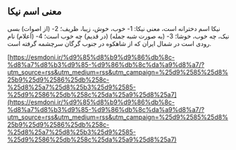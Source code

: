 ## معنی اسم نیکا


نیکا اسم دخترانه است، معنی نیکا: 1- خوب، خوش، زیبا، ظریف؛ 2- (از اصوات) بسی نیک، چه خوب، خوشا؛ 3- (به صورت شبه جمله) (در قدیم) چه خوب است؛ 4- (اَعلام) نام رودی است در شمال ایران که از شاهکوه در جنوب گرگان سرچشمه گرفته است.

[https://esmdoni.ir/%d9%85%d8%b9%d9%86%db%8c-%d8%a7%d8%b3%d9%85-%d9%86%db%8c%da%a9%d8%a7/?utm_source=rss&utm_medium=rss&utm_campaign=%25d9%2585%25d8%25b9%25d9%2586%25db%258c-%25d8%25a7%25d8%25b3%25d9%2585-%25d9%2586%25db%258c%25da%25a9%25d8%25a7](https://esmdoni.ir/%d9%85%d8%b9%d9%86%db%8c-%d8%a7%d8%b3%d9%85-%d9%86%db%8c%da%a9%d8%a7/?utm_source=rss&utm_medium=rss&utm_campaign=%25d9%2585%25d8%25b9%25d9%2586%25db%258c-%25d8%25a7%25d8%25b3%25d9%2585-%25d9%2586%25db%258c%25da%25a9%25d8%25a7) 
